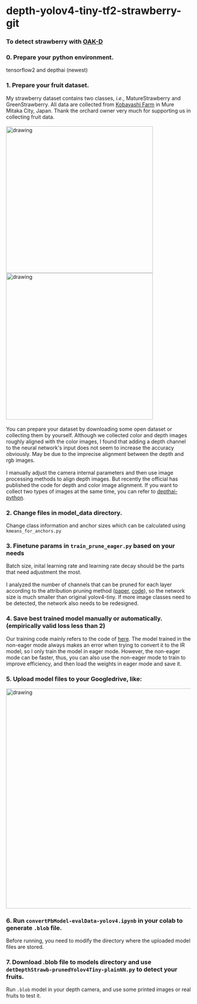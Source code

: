# depth-yolov4-tiny-tf2-strawberry-git
### To detect strawberry with [OAK-D](https://opencv.org/opencv-ai-competition-2021/#introSection)
### 0. Prepare your python environment.
tensorflow2 and depthai (newest)
### 1. Prepare your fruit dataset.
My strawberry dataset contains two classes, _i.e._, MatureStrawberry and GreenStrawberry. All data are collected from [Kobayashi Farm](https://kobayashifarm-mitaka.tokyo/) in Mure Mitaka City, Japan. Thank the orchard owner very much for supporting us in collecting fruit data.<br><br>
<img src="https://github.com/GlowingHorse/depth-yolov4-tiny-tf2-strawberry-git/blob/main/img/rgb-00007-16160356916470.jpeg" alt="drawing" width="400"/>
<img src="https://github.com/GlowingHorse/depth-yolov4-tiny-tf2-strawberry-git/blob/main/img/rgb-00357-16160404199341.jpeg" alt="drawing" width="400"/>
<br><br>
You can prepare your dataset by downloading some open dataset or collecting them by yourself. Although we collected color and depth images roughly aligned with the color images, I found that adding a depth channel to the neural network's input does not seem to increase the accuracy obviously. May be due to the imprecise alignment between the depth and rgb images.<br><br>
I manually adjust the camera internal parameters and then use image processing methods to align depth images. But recently the official has published the code for depth and color image alignment. If you want to collect two types of images at the same time, you can refer to [depthai-python](https://github.com/luxonis/depthai-python/blob/main/examples/31_rgb_depth_aligned.py).
### 2. Change files in model_data directory.
Change class information and anchor sizes which can be calculated using `kmeans_for_anchors.py`
### 3. Finetune params in `train_prune_eager.py` based on your needs
Batch size, inital learning rate and learning rate decay should be the parts that need adjustment the most.<br><br>
I analyzed the number of channels that can be pruned for each layer according to the attribution pruning method ([paper](https://www.sciencedirect.com/science/article/pii/S0168169919313717), [code](https://github.com/GlowingHorse/Fast-Mango-Detection)), so the network size is much smaller than original yolov4-tiny. If more image classes need to be detected, the network also needs to be redesigned.
### 4. Save best trained model manually or automatically. (empirically valid loss less than 2)
Our training code mainly refers to the code of [here](https://github.com/bubbliiiing/yolov4-tiny-tf2/blob/master/train.py). The model trained in the non-eager mode always makes an error when trying to convert it to the IR model, so I only train the model in eager mode. However, the non-eager mode can be faster, thus, you can also use the non-eager mode to train to improve efficiency, and then load the weights in eager mode and save it.
### 5. Upload model files to your Googledrive, like:
<img src="https://github.com/GlowingHorse/depth-yolov4-tiny-tf2-strawberry-git/blob/main/img/drive_files.png" alt="drawing" width="600"/>

### 6. Run `convertPbModel-evalData-yolov4.ipynb` in your colab to generate `.blob` file.
Before running, you need to modify the directory where the uploaded model files are stored.

### 7. Download .blob file to models directory and use `detDepthStrawb-prunedYolov4Tiny-plainNN.py` to detect your fruits.
Run `.blob` model in your depth camera, and use some printed images or real fruits to test it.
